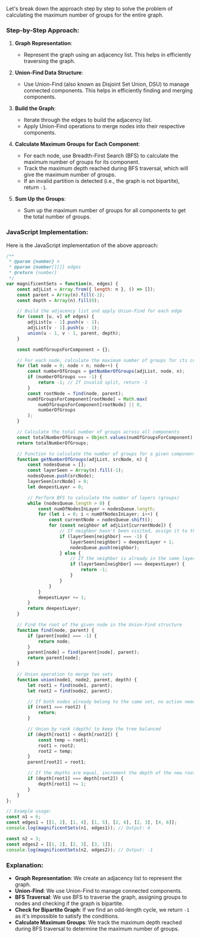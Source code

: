 Let's break down the approach step by step to solve the problem of calculating the maximum number of groups for the entire graph.

### Step-by-Step Approach:

1. **Graph Representation**:
   - Represent the graph using an adjacency list. This helps in efficiently traversing the graph.

2. **Union-Find Data Structure**:
   - Use Union-Find (also known as Disjoint Set Union, DSU) to manage connected components. This helps in efficiently finding and merging components.

3. **Build the Graph**:
   - Iterate through the edges to build the adjacency list.
   - Apply Union-Find operations to merge nodes into their respective components.

4. **Calculate Maximum Groups for Each Component**:
   - For each node, use Breadth-First Search (BFS) to calculate the maximum number of groups for its component.
   - Track the maximum depth reached during BFS traversal, which will give the maximum number of groups.
   - If an invalid partition is detected (i.e., the graph is not bipartite), return `-1`.

5. **Sum Up the Groups**:
   - Sum up the maximum number of groups for all components to get the total number of groups.

### JavaScript Implementation:

Here is the JavaScript implementation of the above approach:

```javascript
/**
 * @param {number} n
 * @param {number[][]} edges
 * @return {number}
 */
var magnificentSets = function(n, edges) {
    const adjList = Array.from({ length: n }, () => []);
    const parent = Array(n).fill(-1);
    const depth = Array(n).fill(0);

    // Build the adjacency list and apply Union-Find for each edge
    for (const [u, v] of edges) {
        adjList[u - 1].push(v - 1);
        adjList[v - 1].push(u - 1);
        union(u - 1, v - 1, parent, depth);
    }

    const numOfGroupsForComponent = {};

    // For each node, calculate the maximum number of groups for its component
    for (let node = 0; node < n; node++) {
        const numberOfGroups = getNumberOfGroups(adjList, node, n);
        if (numberOfGroups === -1) {
            return -1; // If invalid split, return -1
        }
        const rootNode = find(node, parent);
        numOfGroupsForComponent[rootNode] = Math.max(
            numOfGroupsForComponent[rootNode] || 0,
            numberOfGroups
        );
    }

    // Calculate the total number of groups across all components
    const totalNumberOfGroups = Object.values(numOfGroupsForComponent).reduce((a, b) => a + b, 0);
    return totalNumberOfGroups;

    // Function to calculate the number of groups for a given component starting from srcNode
    function getNumberOfGroups(adjList, srcNode, n) {
        const nodesQueue = [];
        const layerSeen = Array(n).fill(-1);
        nodesQueue.push(srcNode);
        layerSeen[srcNode] = 0;
        let deepestLayer = 0;

        // Perform BFS to calculate the number of layers (groups)
        while (nodesQueue.length > 0) {
            const numOfNodesInLayer = nodesQueue.length;
            for (let i = 0; i < numOfNodesInLayer; i++) {
                const currentNode = nodesQueue.shift();
                for (const neighbor of adjList[currentNode]) {
                    // If neighbor hasn't been visited, assign it to the next layer
                    if (layerSeen[neighbor] === -1) {
                        layerSeen[neighbor] = deepestLayer + 1;
                        nodesQueue.push(neighbor);
                    } else {
                        // If the neighbor is already in the same layer, return -1 (invalid partition)
                        if (layerSeen[neighbor] === deepestLayer) {
                            return -1;
                        }
                    }
                }
            }
            deepestLayer += 1;
        }
        return deepestLayer;
    }

    // Find the root of the given node in the Union-Find structure
    function find(node, parent) {
        if (parent[node] === -1) {
            return node;
        }
        parent[node] = find(parent[node], parent);
        return parent[node];
    }

    // Union operation to merge two sets
    function union(node1, node2, parent, depth) {
        let root1 = find(node1, parent);
        let root2 = find(node2, parent);

        // If both nodes already belong to the same set, no action needed
        if (root1 === root2) {
            return;
        }

        // Union by rank (depth) to keep the tree balanced
        if (depth[root1] < depth[root2]) {
            const temp = root1;
            root1 = root2;
            root2 = temp;
        }
        parent[root2] = root1;

        // If the depths are equal, increment the depth of the new root
        if (depth[root1] === depth[root2]) {
            depth[root1] += 1;
        }
    }
};

// Example usage:
const n1 = 6;
const edges1 = [[1, 2], [1, 4], [1, 5], [2, 6], [2, 3], [4, 6]];
console.log(magnificentSets(n1, edges1)); // Output: 4

const n2 = 3;
const edges2 = [[1, 2], [2, 3], [3, 1]];
console.log(magnificentSets(n2, edges2)); // Output: -1
```

### Explanation:
- **Graph Representation**: We create an adjacency list to represent the graph.
- **Union-Find**: We use Union-Find to manage connected components.
- **BFS Traversal**: We use BFS to traverse the graph, assigning groups to nodes and checking if the graph is bipartite.
- **Check for Bipartite Graph**: If we find an odd-length cycle, we return `-1` as it's impossible to satisfy the conditions.
- **Calculate Maximum Groups**: We track the maximum depth reached during BFS traversal to determine the maximum number of groups.
